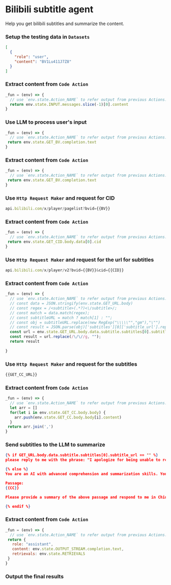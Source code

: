 # Bilibili subtitle agent

Help you get bilibili subtitles and summarize the content.


### Setup the testing data in `Datasets`

```json
[
  {
    "role": "user",
    "content": "BV1Lu411J7Z8"
  }
]
```


### Extract content from `Code Action`

```js
_fun = (env) => {
  // use `env.state.Action_NAME` to refer output from previous Actions.
  return env.state.INPUT.messages.slice(-1)[0].content
} 
```

### Use LLM to process user's input

```javascript
_fun = (env) => {
  // use `env.state.Action_NAME` to refer output from previous Actions.
 return env.state.GET_BV.completion.text
}
```

### Extract content from `Code Action`

```javascript
_fun = (env) => {
  // use `env.state.Action_NAME` to refer output from previous Actions.
 return env.state.GET_BV.completion.text
}
```

### Use `Http Request Maker` and request for CID

```javascript
api.bilibili.com/x/player/pagelist?bvid={{BV}}
```

### Extract content from `Code Action`

```javascript
_fun = (env) => {
  // use `env.state.Action_NAME` to refer output from previous Actions.
 return env.state.GET_CID.body.data[0].cid
}
```

### Use `Http Request Maker` and request for the url for subtitles

```javascript
api.bilibili.com/x/player/v2?bvid={{BV}}&cid={{CID}}
```

### Extract content from `Code Action`

```javascript
_fun = (env) => {
  // use `env.state.Action_NAME` to refer output from previous Actions.
  // const data = JSON.stringify(env.state.GET_URL.body)
  // const regex = /<subtitle>(.*?)<\/subtitle>/;
  // const match = data.match(regex);
  // const subtitleURL = match ? match[1] : "";
  // const obj = subtitleURL.replace(new RegExp("\\\\\"","gm"),"\"")
  // const result = JSON.parse(obj)['subtitles'][0]['subtitle_url'].replace("//", "")
  const url = env.state.GET_URL.body.data.subtitle.subtitles[0].subtitle_url
  const result = url.replace(/\/\//g, "");
  return result
  
}
```

### Use `Http Request Maker` and request for the subtitles

```javascript
{{GET_CC_URL}}
```

### Extract content from `Code Action`

```javascript
_fun = (env) => {
  // use `env.state.Action_NAME` to refer output from previous Actions.
  let arr = []
  for(let i in env.state.GET_CC.body.body) {
    arr.push(env.state.GET_CC.body.body[i].content)
  }
 return arr.join(',')
}
```

### Send subtitles to the LLM to summarize
```json
{% if GET_URL.body.data.subtitle.subtitles[0].subtitle_url == "" %}
please reply to me with the phrase: "I apologize for being unable to retrieve content from the URL you provided. Please verify the correctness of the web address"

{% else %}
You are an AI with advanced comprehension and summarization skills. Your task is to read the following passage and provide a concise, clear summary that captures the main points and key details. 

Passage: 
{{CC}}

Please provide a summary of the above passage and respond to me in Chinese.

{% endif %}
```

### Extract content from `Code Action`

```javascript
_fun = (env) => {
  // use `env.state.Action_NAME` to refer output from previous Actions.
 return {
   role: "assistant",
   content: env.state.OUTPUT_STREAM.completion.text,
   retrievals: env.state.RETRIEVALS
 }
}
```

### Output the final results